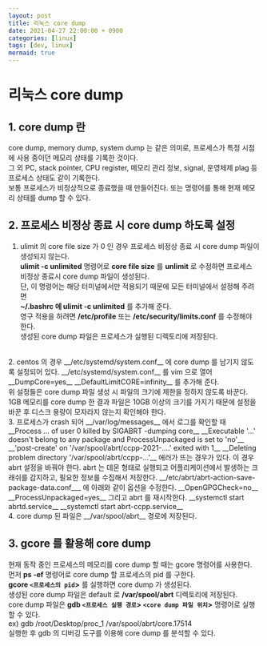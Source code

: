 ```yaml
---
layout: post
title: 리눅스 core dump
date: 2021-04-27 22:00:00 + 0900
categories: [linux]
tags: [dev, linux]
mermaid: true
---
```

# 리눅스 core dump

## 1. core dump 란
  core dump, memory dump, system dump 는 같은 의미로, 프로세스가 특정 시점에 사용 중이던 메모리 상태를 기록한 것이다.   
  그 외 PC, stack pointer, CPU register, 메모리 관리 정보, signal, 운영체제 plag 등 프로세스 상태도 같이 기록한다.   
  보통 프로세스가 비정상적으로 종료했을 때 만들어진다. 또는 명령어를 통해 현재 메모리 상태를 dump 할 수 있다.

## 2. 프로세스 비정상 종료 시 core dump 하도록 설정
  1. ulimit 의 core file size 가 0 인 경우 프로세스 비정상 종료 시 core dump 파일이 생성되지 않는다.   
  __ulimit -c unlimited__ 명령어로 __core file size__ 를 __unlimit__ 로 수정하면 프로세스 비정상 종료시 core dump 파일이 생성된다.   
  단, 이 명령어는 해당 터미널에서만 적용되기 때문에 모든 터미널에서 설정해 주려면   
  __~/.bashrc 에 ulimit -c unlimited__ 를 추가해 준다.   
  영구 적용을 하려면 __/etc/profile__ 또는 __/etc/security/limits.conf__ 를 수정해야 한다.   
  생성된 core dump 파일은 프로세스가 실행된 디렉토리에 저장된다.   
<br>
  2. centos 의 경우 __/etc/systemd/system.conf__ 에 core dump 를 남기지 않도록 설정되어 있다.   
  __/etc/systemd/system.conf__ 를 vim 으로 열어   
  __DumpCore=yes__   
  __DefaultLimitCORE=infinity__    
  를 추가해 준다.
<br>    
  위 설정들은 core dump 파일 생성 시 파일의 크기에 제한을 정하지 않도록 바꾼다.   
  1GB 메모리를 core dump 한 결과 파일은 10GB 이상의 크기를 가지기 때문에 설정을 바꾼 후   
  디스크 용량이 모자라지 않는지 확인해야 한다.   
<br>
  3. 프로세스가 crash 되어 __/var/log/messages__ 에서 로그를 확인할 때   
  __Process ... of user 0 killed by SIGABRT -dumping core__   
  __Executable '...' doesn't belong to any package and ProcessUnpackaged is set to 'no'__   
  __'post-create' on '/var/spool/abrt/ccpp-2021-....' exited with 1__    
  __Deleting problem directory '/var/spool/abrt/ccpp-...'__   
  에러가 뜨는 경우가 있다.   
  이 경우 abrt 설정을 바꿔야 한다. abrt 는 데몬 형태로 실행되고 어플리케이션에서 발생하는 크래쉬를 감지하고, 필요한 정보를 수집해서 저장한다.   
  __/etc/abrt/abrt-action-save-package-data.conf___ 에 아래와 같이 옵션을 수정한다.  
  __OpenGPGCheck=no__   
  __ProcessUnpackaged=yes__   
  그리고 abrt 를 재시작한다.   
  __systemctl start abrtd.service__    
  __systemctl start abrt-ccpp.service__   
<br> 
  4. core dump 된 파일은 __/var/spool/abrt__ 경로에 저장된다.

## 3. gcore 를 활용해 core dump
  현재 동작 중인 프로세스의 메모리를 core dump 할 때는 gcore 명령어를 사용한다.   
  먼저 __ps -ef__ 명령어로 core dump 할 프로세스의 pid 를 구한다.   
  __gcore `<프로세스의 pid`>__ 를 실행하면 core dump 가 생성된다.   
  생성된 core dump 파일은 default 로 __/var/spool/abrt__ 디렉토리에 저장된다.   
  core dump 파일은 __gdb `<프로세스 실행 경로`> `<core dump 파일 위치`>__ 명령어로 실행할 수 있다.   
  ex) gdb /root/Desktop/proc_1 /var/spool/abrt/core.17514    
  실행한 후 gdb 의 디버깅 도구를 이용해 core dump 를 분석할 수 있다. 


